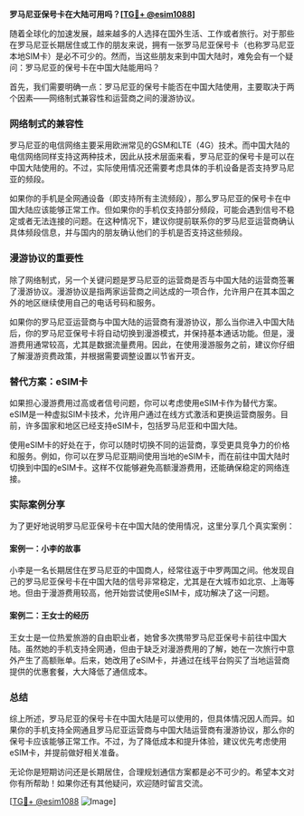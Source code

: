 **罗马尼亚保号卡在大陆可用吗？[[TG💪+ @esim1088](https://t.me/s/esim1088)]**

随着全球化的加速发展，越来越多的人选择在国外生活、工作或者旅行。对于那些在罗马尼亚长期居住或工作的朋友来说，拥有一张罗马尼亚保号卡（也称罗马尼亚本地SIM卡）是必不可少的。然而，当这些朋友来到中国大陆时，难免会有一个疑问：罗马尼亚的保号卡在中国大陆能用吗？

首先，我们需要明确一点：罗马尼亚的保号卡能否在中国大陆使用，主要取决于两个因素——网络制式兼容性和运营商之间的漫游协议。

### 网络制式的兼容性

罗马尼亚的电信网络主要采用欧洲常见的GSM和LTE（4G）技术。而中国大陆的电信网络同样支持这两种技术，因此从技术层面来看，罗马尼亚的保号卡是可以在中国大陆使用的。不过，实际使用情况还需要考虑具体的手机设备是否支持罗马尼亚的频段。

如果你的手机是全网通设备（即支持所有主流频段），那么罗马尼亚的保号卡在中国大陆应该能够正常工作。但如果你的手机仅支持部分频段，可能会遇到信号不稳定或者无法连接的问题。在这种情况下，建议你提前联系你的罗马尼亚运营商确认具体频段信息，并与国内的朋友确认他们的手机是否支持这些频段。

### 漫游协议的重要性

除了网络制式，另一个关键问题是罗马尼亚的运营商是否与中国大陆的运营商签署了漫游协议。漫游协议是指两家运营商之间达成的一项合作，允许用户在其本国之外的地区继续使用自己的电话号码和服务。

如果你的罗马尼亚运营商与中国大陆的运营商有漫游协议，那么当你进入中国大陆后，你的罗马尼亚保号卡将自动切换到漫游模式，并保持基本通话功能。但是，漫游费用通常较高，尤其是数据流量费用。因此，在使用漫游服务之前，建议你仔细了解漫游资费政策，并根据需要调整设置以节省开支。

### 替代方案：eSIM卡

如果担心漫游费用过高或者信号问题，你可以考虑使用eSIM卡作为替代方案。eSIM是一种虚拟SIM卡技术，允许用户通过在线方式激活和更换运营商服务。目前，许多国家和地区已经支持eSIM卡，包括罗马尼亚和中国大陆。

使用eSIM卡的好处在于，你可以随时切换不同的运营商，享受更具竞争力的价格和服务。例如，你可以在罗马尼亚期间使用当地的eSIM卡，而在前往中国大陆时切换到中国的eSIM卡。这样不仅能够避免高额漫游费用，还能确保稳定的网络连接。

### 实际案例分享

为了更好地说明罗马尼亚保号卡在中国大陆的使用情况，这里分享几个真实案例：

#### 案例一：小李的故事

小李是一名长期居住在罗马尼亚的中国商人，经常往返于中罗两国之间。他发现自己的罗马尼亚保号卡在中国大陆的信号非常稳定，尤其是在大城市如北京、上海等地。但由于漫游费用较高，他开始尝试使用eSIM卡，成功解决了这一问题。

#### 案例二：王女士的经历

王女士是一位热爱旅游的自由职业者，她曾多次携带罗马尼亚保号卡前往中国大陆。虽然她的手机支持全网通，但由于缺乏对漫游费用的了解，她在一次旅行中意外产生了高额账单。后来，她改用了eSIM卡，并通过在线平台购买了当地运营商提供的优惠套餐，大大降低了通信成本。

### 总结

综上所述，罗马尼亚的保号卡在中国大陆是可以使用的，但具体情况因人而异。如果你的手机支持全网通且罗马尼亚运营商与中国大陆运营商有漫游协议，那么你的保号卡应该能够正常工作。不过，为了降低成本和提升体验，建议优先考虑使用eSIM卡，并提前做好相关准备。

无论你是短期访问还是长期居住，合理规划通信方案都是必不可少的。希望本文对你有所帮助！如果你还有其他疑问，欢迎随时留言交流。

[[TG💪+ @esim1088](https://t.me/s/esim1088) ![Image](https://i.postimg.cc/4NQfJmqS/Snipaste-2025-05-13-00-14-12.png)]